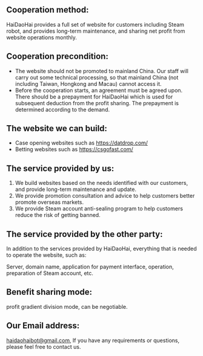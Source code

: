 ## Cooperation method:

HaiDaoHai provides a full set of website for customers including Steam robot, and provides long-term maintenance, and sharing net profit from website operations monthly.

## Cooperation precondition:

- The website should not be promoted to mainland China. Our staff will carry out some technical processing, so that mainland China (not including Taiwan, Hongkong and Macau) cannot access it.
- Before the cooperation starts, an agreement must be agreed upon. There should be a prepayment for HaiDaoHai which is used for subsequent deduction from the profit sharing. The prepayment is determined according to the demand.

## The website we can build:

-	Case opening websites such as https://datdrop.com/
-	Betting websites such as https://csgofast.com/


## The service provided by us:

1.	We build websites based on the needs identified with our customers, and provide long-term maintenance and update.
2.	We provide promotion consultation and advice to help customers better promote overseas markets.
3.	We provide Steam account anti-sealing program to help customers reduce the risk of getting banned.

## The service provided by the other party:

In addition to the services provided by HaiDaoHai, everything that is needed to operate the website, such as:

Server, domain name, application for payment interface, operation, preparation of Steam account, etc.

## Benefit sharing mode:

profit gradient division mode, can be negotiable.

## Our Email address:
haidaohaibot@gmail.com,
If you have any requirements or questions, please feel free to contact us.
